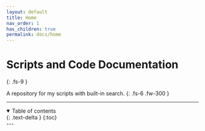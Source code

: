 ```yaml
---
layout: default
title: Home
nav_order: 1
has_children: true
permalink: docs/home
---
```


# Scripts and Code Documentation
{: .fs-9 }

A repository for my scripts with built-in search.
{: .fs-6 .fw-300 }


---
<!--
## Table of Contents
{: .no_toc } -->

<details open markdown="block">
  <summary>
    Table of contents
  </summary>
  {: .text-delta }
<!-- 1. TOC -->
  {:toc}
</details>
---
